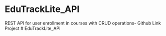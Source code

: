 # EduTrackLite_API
REST API for user enrollment in courses with CRUD operations- Github Link Project
#   E d u T r a c k L i t e _ A P I  
 